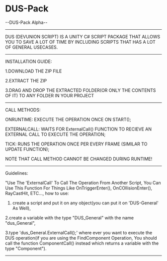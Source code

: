 # DUS-Pack

--DUS-Pack Alpha--


----------------------------

DUS (DEVUNION SCRIPT) IS A UNITY C# SCRIPT PACKAGE THAT ALLOWS YOU TO SAVE A LOT OF TIME BY INCLUDING SCRIPTS THAT HAS A LOT OF GENERAL USECASES.

----------------------------

INSTALLATION GUIDE:

1.DOWNLOAD THE ZIP FILE

2.EXTRACT THE ZIP 

3.DRAG AND DROP THE EXTRACTED FOLDER(OR ONLY THE CONTENTS OF IT) TO ANY FOLDER IN YOUR PROJECT

----------------------------

CALL METHODS:

ONRUNTIME: EXECUTE THE OPERATION ONCE ON START();

EXTERNALCALL: WAITS FOR ExternalCall() FUNCTION TO RECIEVE AN EXTERNAL CALL TO EXECUTE THE OPERATION;

TICK: RUNS THE OPERATION ONCE PER EVERY FRAME (SIMILAR TO UPDATE FUNCTION);

NOTE THAT CALL METHOD CANNOT BE CHANGED DURING RUNTIME!

----------------------------

Guidelines:

"Use The 'ExternalCall' To Call The Operation From Another Script, You Can Use This Function For Things Like OnTriggerEnter(), OnCOllisionEnter(), RayCastHit, ETC..., how to use:

1. create a script and put it on any object(you can put it on 'DUS-General' As Well),

2.create a variable with the type "DUS_General" with the name "dus_General",

3.type 'dus_General.ExternalCall();' where ever you want to execute the DUS operation(if you are using the FindComponent Operation, You should call the function ComponentCall() instead which returns a variable with the type "Component").


----------------------------
